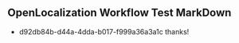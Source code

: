 ## OpenLocalization Workflow Test MarkDown
* d92db84b-d44a-4dda-b017-f999a36a3a1c thanks!

<!--HONumber=Aug16_HO1-->


